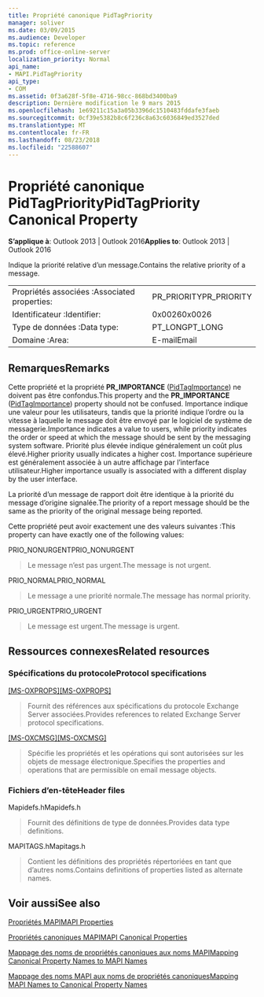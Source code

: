 ```yaml
---
title: Propriété canonique PidTagPriority
manager: soliver
ms.date: 03/09/2015
ms.audience: Developer
ms.topic: reference
ms.prod: office-online-server
localization_priority: Normal
api_name:
- MAPI.PidTagPriority
api_type:
- COM
ms.assetid: 0f3a628f-5f8e-4716-98cc-868bd3400ba9
description: Dernière modification le 9 mars 2015
ms.openlocfilehash: 1e69211c15a3a05b3396dc1510483fddafe3faeb
ms.sourcegitcommit: 0cf39e5382b8c6f236c8a63c6036849ed3527ded
ms.translationtype: MT
ms.contentlocale: fr-FR
ms.lasthandoff: 08/23/2018
ms.locfileid: "22588607"
---
```

# <a name="pidtagpriority-canonical-property"></a><span data-ttu-id="c12df-103">Propriété canonique PidTagPriority</span><span class="sxs-lookup"><span data-stu-id="c12df-103">PidTagPriority Canonical Property</span></span>

  
  
<span data-ttu-id="c12df-104">**S’applique à**: Outlook 2013 | Outlook 2016</span><span class="sxs-lookup"><span data-stu-id="c12df-104">**Applies to**: Outlook 2013 | Outlook 2016</span></span> 
  
<span data-ttu-id="c12df-105">Indique la priorité relative d’un message.</span><span class="sxs-lookup"><span data-stu-id="c12df-105">Contains the relative priority of a message.</span></span>
  
|||
|:-----|:-----|
|<span data-ttu-id="c12df-106">Propriétés associées :</span><span class="sxs-lookup"><span data-stu-id="c12df-106">Associated properties:</span></span>  <br/> |<span data-ttu-id="c12df-107">PR_PRIORITY</span><span class="sxs-lookup"><span data-stu-id="c12df-107">PR_PRIORITY</span></span>  <br/> |
|<span data-ttu-id="c12df-108">Identificateur :</span><span class="sxs-lookup"><span data-stu-id="c12df-108">Identifier:</span></span>  <br/> |<span data-ttu-id="c12df-109">0x0026</span><span class="sxs-lookup"><span data-stu-id="c12df-109">0x0026</span></span>  <br/> |
|<span data-ttu-id="c12df-110">Type de données :</span><span class="sxs-lookup"><span data-stu-id="c12df-110">Data type:</span></span>  <br/> |<span data-ttu-id="c12df-111">PT_LONG</span><span class="sxs-lookup"><span data-stu-id="c12df-111">PT_LONG</span></span>  <br/> |
|<span data-ttu-id="c12df-112">Domaine :</span><span class="sxs-lookup"><span data-stu-id="c12df-112">Area:</span></span>  <br/> |<span data-ttu-id="c12df-113">E-mail</span><span class="sxs-lookup"><span data-stu-id="c12df-113">Email</span></span>  <br/> |
   
## <a name="remarks"></a><span data-ttu-id="c12df-114">Remarques</span><span class="sxs-lookup"><span data-stu-id="c12df-114">Remarks</span></span>

<span data-ttu-id="c12df-115">Cette propriété et la propriété **PR_IMPORTANCE** ([PidTagImportance](pidtagimportance-canonical-property.md)) ne doivent pas être confondus.</span><span class="sxs-lookup"><span data-stu-id="c12df-115">This property and the **PR_IMPORTANCE** ([PidTagImportance](pidtagimportance-canonical-property.md)) property should not be confused.</span></span> <span data-ttu-id="c12df-116">Importance indique une valeur pour les utilisateurs, tandis que la priorité indique l’ordre ou la vitesse à laquelle le message doit être envoyé par le logiciel de système de messagerie.</span><span class="sxs-lookup"><span data-stu-id="c12df-116">Importance indicates a value to users, while priority indicates the order or speed at which the message should be sent by the messaging system software.</span></span> <span data-ttu-id="c12df-117">Priorité plus élevée indique généralement un coût plus élevé.</span><span class="sxs-lookup"><span data-stu-id="c12df-117">Higher priority usually indicates a higher cost.</span></span> <span data-ttu-id="c12df-118">Importance supérieure est généralement associée à un autre affichage par l’interface utilisateur.</span><span class="sxs-lookup"><span data-stu-id="c12df-118">Higher importance usually is associated with a different display by the user interface.</span></span>
  
<span data-ttu-id="c12df-119">La priorité d’un message de rapport doit être identique à la priorité du message d’origine signalée.</span><span class="sxs-lookup"><span data-stu-id="c12df-119">The priority of a report message should be the same as the priority of the original message being reported.</span></span>
  
<span data-ttu-id="c12df-120">Cette propriété peut avoir exactement une des valeurs suivantes :</span><span class="sxs-lookup"><span data-stu-id="c12df-120">This property can have exactly one of the following values:</span></span>
  
<span data-ttu-id="c12df-121">PRIO_NONURGENT</span><span class="sxs-lookup"><span data-stu-id="c12df-121">PRIO_NONURGENT</span></span> 
  
> <span data-ttu-id="c12df-122">Le message n’est pas urgent.</span><span class="sxs-lookup"><span data-stu-id="c12df-122">The message is not urgent.</span></span>
    
<span data-ttu-id="c12df-123">PRIO_NORMAL</span><span class="sxs-lookup"><span data-stu-id="c12df-123">PRIO_NORMAL</span></span> 
  
> <span data-ttu-id="c12df-124">Le message a une priorité normale.</span><span class="sxs-lookup"><span data-stu-id="c12df-124">The message has normal priority.</span></span>
    
<span data-ttu-id="c12df-125">PRIO_URGENT</span><span class="sxs-lookup"><span data-stu-id="c12df-125">PRIO_URGENT</span></span> 
  
> <span data-ttu-id="c12df-126">Le message est urgent.</span><span class="sxs-lookup"><span data-stu-id="c12df-126">The message is urgent.</span></span>
    
## <a name="related-resources"></a><span data-ttu-id="c12df-127">Ressources connexes</span><span class="sxs-lookup"><span data-stu-id="c12df-127">Related resources</span></span>

### <a name="protocol-specifications"></a><span data-ttu-id="c12df-128">Spécifications du protocole</span><span class="sxs-lookup"><span data-stu-id="c12df-128">Protocol specifications</span></span>

<span data-ttu-id="c12df-129">[[MS-OXPROPS]](http://msdn.microsoft.com/library/f6ab1613-aefe-447d-a49c-18217230b148%28Office.15%29.aspx)</span><span class="sxs-lookup"><span data-stu-id="c12df-129">[[MS-OXPROPS]](http://msdn.microsoft.com/library/f6ab1613-aefe-447d-a49c-18217230b148%28Office.15%29.aspx)</span></span>
  
> <span data-ttu-id="c12df-130">Fournit des références aux spécifications du protocole Exchange Server associées.</span><span class="sxs-lookup"><span data-stu-id="c12df-130">Provides references to related Exchange Server protocol specifications.</span></span>
    
<span data-ttu-id="c12df-131">[[MS-OXCMSG]](http://msdn.microsoft.com/library/7fd7ec40-deec-4c06-9493-1bc06b349682%28Office.15%29.aspx)</span><span class="sxs-lookup"><span data-stu-id="c12df-131">[[MS-OXCMSG]](http://msdn.microsoft.com/library/7fd7ec40-deec-4c06-9493-1bc06b349682%28Office.15%29.aspx)</span></span>
  
> <span data-ttu-id="c12df-132">Spécifie les propriétés et les opérations qui sont autorisées sur les objets de message électronique.</span><span class="sxs-lookup"><span data-stu-id="c12df-132">Specifies the properties and operations that are permissible on email message objects.</span></span>
    
### <a name="header-files"></a><span data-ttu-id="c12df-133">Fichiers d’en-tête</span><span class="sxs-lookup"><span data-stu-id="c12df-133">Header files</span></span>

<span data-ttu-id="c12df-134">Mapidefs.h</span><span class="sxs-lookup"><span data-stu-id="c12df-134">Mapidefs.h</span></span>
  
> <span data-ttu-id="c12df-135">Fournit des définitions de type de données.</span><span class="sxs-lookup"><span data-stu-id="c12df-135">Provides data type definitions.</span></span>
    
<span data-ttu-id="c12df-136">MAPITAGS.h</span><span class="sxs-lookup"><span data-stu-id="c12df-136">Mapitags.h</span></span>
  
> <span data-ttu-id="c12df-137">Contient les définitions des propriétés répertoriées en tant que d’autres noms.</span><span class="sxs-lookup"><span data-stu-id="c12df-137">Contains definitions of properties listed as alternate names.</span></span>
    
## <a name="see-also"></a><span data-ttu-id="c12df-138">Voir aussi</span><span class="sxs-lookup"><span data-stu-id="c12df-138">See also</span></span>



[<span data-ttu-id="c12df-139">Propriétés MAPI</span><span class="sxs-lookup"><span data-stu-id="c12df-139">MAPI Properties</span></span>](mapi-properties.md)
  
[<span data-ttu-id="c12df-140">Propriétés canoniques MAPI</span><span class="sxs-lookup"><span data-stu-id="c12df-140">MAPI Canonical Properties</span></span>](mapi-canonical-properties.md)
  
[<span data-ttu-id="c12df-141">Mappage des noms de propriétés canoniques aux noms MAPI</span><span class="sxs-lookup"><span data-stu-id="c12df-141">Mapping Canonical Property Names to MAPI Names</span></span>](mapping-canonical-property-names-to-mapi-names.md)
  
[<span data-ttu-id="c12df-142">Mappage des noms MAPI aux noms de propriétés canoniques</span><span class="sxs-lookup"><span data-stu-id="c12df-142">Mapping MAPI Names to Canonical Property Names</span></span>](mapping-mapi-names-to-canonical-property-names.md)


